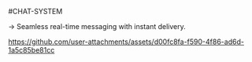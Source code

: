 #CHAT-SYSTEM

-> Seamless real-time messaging with instant delivery.



https://github.com/user-attachments/assets/d00fc8fa-f590-4f86-ad6d-1a5c85be81cc

